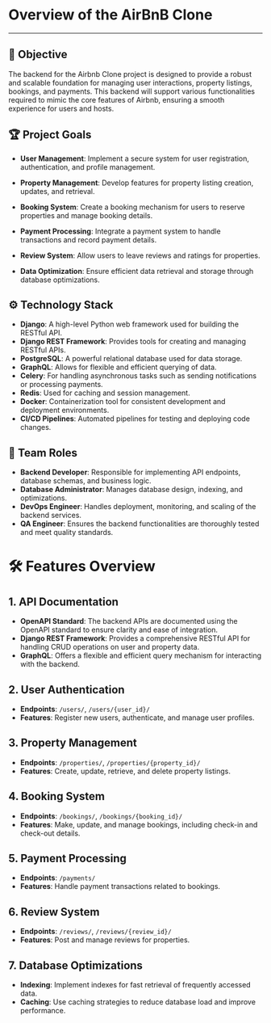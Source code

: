 # Overview of the AirBnB Clone
------
## 🚀 Objective

The backend for the Airbnb Clone project is designed to provide a robust and scalable foundation for managing user interactions, property listings, bookings, and payments. This backend will support various functionalities required to mimic the core features of Airbnb, ensuring a smooth experience for users and hosts.

## 🏆 Project Goals
- **User Management**: Implement a secure system for user registration, authentication, and profile management.

- **Property Management**: Develop features for property listing creation, updates, and retrieval.

- **Booking System**: Create a booking mechanism for users to reserve properties and manage booking details.

- **Payment Processing**: Integrate a payment system to handle transactions and record payment details.

- **Review System**: Allow users to leave reviews and ratings for properties.
- **Data Optimization**: Ensure efficient data retrieval and storage through database optimizations.

## ⚙️ Technology Stack
- **Django**: A high-level Python web framework used for building the RESTful API.
- **Django REST Framework**: Provides tools for creating and managing RESTful APIs.
- **PostgreSQL**: A powerful relational database used for data storage.
- **GraphQL**: Allows for flexible and efficient querying of data.
- **Celery**: For handling asynchronous tasks such as sending notifications or processing payments.
- **Redis**: Used for caching and session management.
- **Docker**: Containerization tool for consistent development and deployment environments.
- **CI/CD Pipelines**: Automated pipelines for testing and deploying code changes.

## 👥 Team Roles
- **Backend Developer**: Responsible for implementing API endpoints, database schemas, and business logic.
- **Database Administrator**: Manages database design, indexing, and optimizations.
- **DevOps Engineer**: Handles deployment, monitoring, and scaling of the backend services.
- **QA Engineer**: Ensures the backend functionalities are thoroughly tested and meet quality standards.

# 🛠️ Features Overview

## 1. API Documentation
- **OpenAPI Standard**: The backend APIs are documented using the OpenAPI standard to ensure clarity and ease of integration.
- **Django REST Framework**: Provides a comprehensive RESTful API for handling CRUD operations on user and property data.
- **GraphQL**: Offers a flexible and efficient query mechanism for interacting with the backend.

## 2. User Authentication
- **Endpoints**: `/users/`, `/users/{user_id}/`
- **Features**: Register new users, authenticate, and manage user profiles.

## 3. Property Management
- **Endpoints**: `/properties/`, `/properties/{property_id}/`
- **Features**: Create, update, retrieve, and delete property listings.

## 4. Booking System
- **Endpoints**: `/bookings/`, `/bookings/{booking_id}/`
- **Features**: Make, update, and manage bookings, including check-in and check-out details.

## 5. Payment Processing
- **Endpoints**: `/payments/`
- **Features**: Handle payment transactions related to bookings.

## 6. Review System
- **Endpoints**: `/reviews/`, `/reviews/{review_id}/`
- **Features**: Post and manage reviews for properties.

## 7. Database Optimizations
- **Indexing**: Implement indexes for fast retrieval of frequently accessed data.
- **Caching**: Use caching strategies to reduce database load and improve performance.
